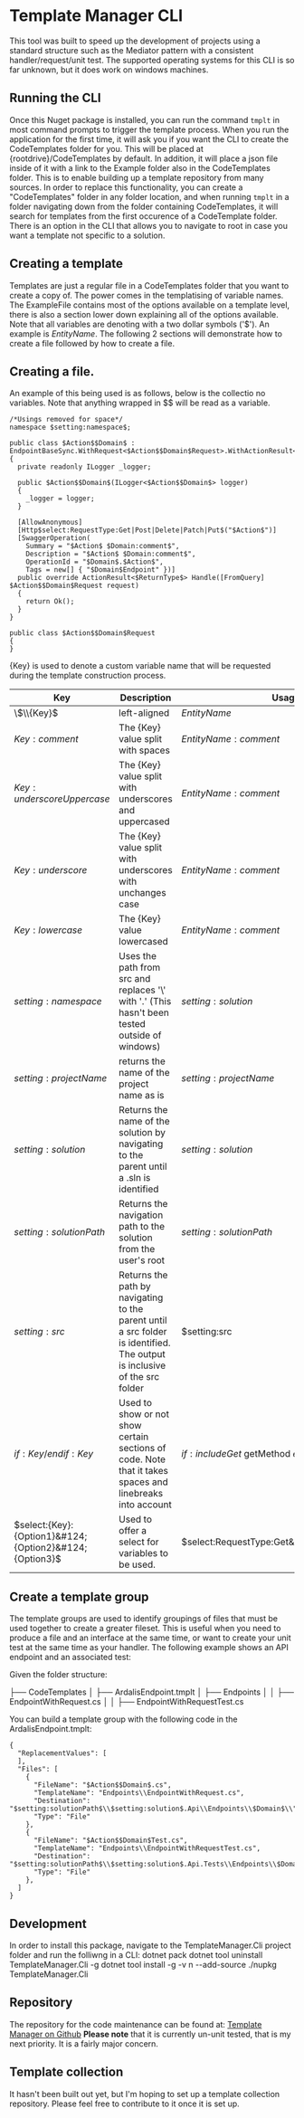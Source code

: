 ﻿# Template Manager CLI

This tool was built to speed up the development of projects using a standard structure such as the Mediator pattern with a consistent handler/request/unit test.
The supported operating systems for this CLI is so far unknown, but it does work on windows machines.

## Running the CLI

Once this Nuget package is installed, you can run the command ```tmplt``` in most command prompts to trigger the template process.
When you run the application for the first time, it will ask you if you want the CLI to create the CodeTemplates folder for you. This will be placed at {rootdrive}/CodeTemplates by default.
In addition, it will place a json file inside of it with a link to the Example folder also in the CodeTemplates folder.
This is to enable building up a template repository from many sources.
In order to replace this functionality, you can create a "CodeTemplates" folder in any folder location, and when running ```tmplt``` in a folder navigating down from the folder containing CodeTemplates, it will search for templates from the first occurence of a CodeTemplate folder.
There is an option in the CLI that allows you to navigate to root in case you want a template not specific to a solution.

## Creating a template

Templates are just a regular file in a CodeTemplates folder that you want to create a copy of. The power comes in the templatising of variable names.
The ExampleFile contains most of the options available on a template level, there is also a section lower down explaining all of the options available.
Note that all variables are denoting with a two dollar symbols ('$').
An example is $EntityName$.
The following 2 sections will demonstrate how to create a file followed by how to create a file.

## Creating a file.

An example of this being used is as follows, below is the collectio no variables. Note that anything wrapped in $$ will be read as a variable.

```
/*Usings removed for space*/
namespace $setting:namespace$;

public class $Action$$Domain$ : EndpointBaseSync.WithRequest<$Action$$Domain$Request>.WithActionResult<$ReturnType$>
{
  private readonly ILogger _logger;

  public $Action$$Domain$(ILogger<$Action$$Domain$> logger)
  {
    _logger = logger;
  }

  [AllowAnonymous]
  [Http$select:RequestType:Get|Post|Delete|Patch|Put$("$Action$")]
  [SwaggerOperation(
    Summary = "$Action$ $Domain:comment$",
    Description = "$Action$ $Domain:comment$",
    OperationId = "$Domain$.$Action$",
    Tags = new[] { "$Domain$Endpoint" })]
  public override ActionResult<$ReturnType$> Handle([FromQuery] $Action$$Domain$Request request)
  {
    return Ok();
  }
}

public class $Action$$Domain$Request
{
}
```

{Key} is used to denote a custom variable name that will be requested during the template construction process. 

| Key | Description | Usage |
|-------|-----|------|
| \\$\\{Key}$ |  left-aligned | $EntityName$ |
| ${Key}:comment$ | The {Key} value split with spaces | $EntityName:comment$ |
| ${Key}:underscoreUppercase$ | The {Key} value split with underscores and uppercased | $EntityName:comment$ |
| ${Key}:underscore$ | The {Key} value split with underscores with unchanges case | $EntityName:comment$ |
| ${Key}:lowercase$ | The {Key} value lowercased | $EntityName:comment$ |
| $setting:namespace$ | Uses the path from src and replaces '\\' with '.' (This hasn't been tested outside of windows) | $setting:solution$ |
| $setting:projectName$ | returns the name of the project name as is | $setting:projectName$ |
| $setting:solution$ | Returns the name of the solution by navigating to the parent until a .sln is identified | $setting:solution$ |
| $setting:solutionPath$ | Returns the navigation path to the solution from the user's root | $setting:solutionPath$ |
| $setting:src$ | Returns the path by navigating to the parent until a src folder is identified. The output is inclusive of the src folder | $setting:src |
| $if:{Key}$/$endif:{Key}$ | Used to show or not show certain sections of code. Note that it takes spaces and linebreaks into account | $if:includeGet$ getMethod $endif:includeGet$ |
| $select:{Key}:{Option1}&#124;{Option2}&#124;{Option3}$ | Used to offer a select for variables to be used. | $select:RequestType:Get&#124;Post&#124;Put$ |

## Create a template group

The template groups are used to identify groupings of files that must be used together to create a greater fileset.
This is useful when you need to produce a file and an interface at the same time, or want to create your unit test at the same time as your handler.
The following example shows an API endpoint and an associated test:

Given the folder structure:

├── CodeTemplates
│   ├── ArdalisEndpoint.tmplt
│   ├── Endpoints
│   │   ├── EndpointWithRequest.cs
│   │   ├── EndpointWithRequestTest.cs

You can build a template group with the following code in the ArdalisEndpoint.tmplt:

```
{
  "ReplacementValues": [
  ],
  "Files": [
    {
      "FileName": "$Action$$Domain$.cs",
      "TemplateName": "Endpoints\\EndpointWithRequest.cs",
      "Destination": "$setting:solutionPath$\\$setting:solution$.Api\\Endpoints\\$Domain$\\",
      "Type": "File"
    },
    {
      "FileName": "$Action$$Domain$Test.cs",
      "TemplateName": "Endpoints\\EndpointWithRequestTest.cs",
      "Destination": "$setting:solutionPath$\\$setting:solution$.Api.Tests\\Endpoints\\$Domain$\\",
      "Type": "File"
    },
  ]
}
```

## Development

In order to install this package, navigate to the TemplateManager.Cli project folder and run the folliwng in a CLI:
dotnet pack
dotnet tool uninstall TemplateManager.Cli -g
dotnet tool install -g -v n --add-source ./nupkg TemplateManager.Cli

## Repository

The repository for the code maintenance can be found at:
[Template Manager on Github](https://github.com/Mossynugget/TemplateManager)
**Please note** that it is currently un-unit tested, that is my next priority. It is a fairly major concern.

## Template collection

It hasn't been built out yet, but I'm hoping to set up a template collection repository. Please feel free to contribute to it once it is set up.